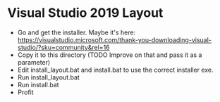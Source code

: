 # Visual Studio 2019 Layout

* Go and get the installer. Maybe it's here: https://visualstudio.microsoft.com/thank-you-downloading-visual-studio/?sku=community&rel=16
* Copy it to this directory (TODO Improve on that and pass it as a parameter)
* Edit install_layout.bat and install.bat to use the correct installer exe.
* Run install_layout.bat
* Run install.bat
* Profit